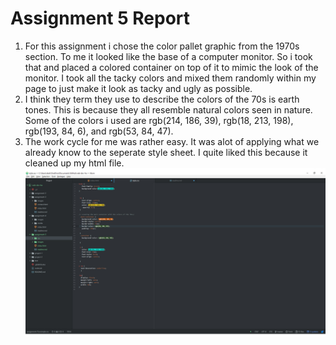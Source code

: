 # Assignment 5 Report
1. For this assignment i chose the color pallet graphic from the 1970s section. To me it looked like the base of a computer monitor.
So i took that and placed a colored container on top of it to mimic the look of the monitor. I took all the tacky colors and mixed them
randomly within my page to just make it look as tacky and ugly as possible.
2. I think they term they use to describe the colors of the 70s is earth tones. This is because they all resemble natural colors seen in nature.
Some of the colors i used are rgb(214, 186, 39), rgb(18, 213, 198), rgb(193, 84, 6), and rgb(53, 84, 47).
3. The work cycle for me was rather easy. It was alot of applying what we already know to the seperate style sheet. I quite liked this because it cleaned up my
html file.
![Image of My Atom Editor](./images/workspace.jpg)
